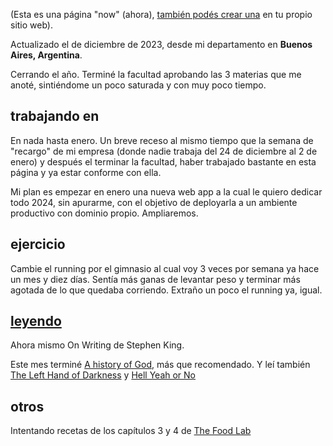 (Esta es una página "now" (ahora), [también podés crear una](https://nownownow.com/about) en tu propio sitio web).

Actualizado el  de diciembre de 2023, desde mi departamento en **Buenos Aires, Argentina**.

Cerrando el año. Terminé la facultad aprobando las 3 materias que me anoté, sintiéndome un poco saturada y con muy poco tiempo. 

## trabajando en
En nada hasta enero. Un breve receso al mismo tiempo que la semana de "recargo" de mi empresa (donde nadie trabaja del 24 de diciembre al 2 de enero) y después el terminar la facultad, haber trabajado bastante en esta página y ya estar conforme con ella.

Mi plan es empezar en enero una nueva web app a la cual le quiero dedicar todo 2024, sin apurarme, con el objetivo de deployarla a un ambiente productivo con dominio propio. Ampliaremos.

## ejercicio
Cambie el running por el gimnasio al cual voy 3 veces por semana ya hace un mes y diez días. Sentía más ganas de levantar peso y terminar más agotada de lo que quedaba corriendo. Extraño un poco el running ya, igual.

## [leyendo](/leyendo)
Ahora mismo On Writing de Stephen King.

Este mes terminé [A history of God](https://www.goodreads.com/book/show/3873.A_History_of_God), más que recomendado. Y leí también [The Left Hand of Darkness](https://www.goodreads.com/book/show/18423.The_Left_Hand_of_Darkness) y [Hell Yeah or No](https://www.goodreads.com/book/show/52523856-hell-yeah-or-no)

## otros
Intentando recetas de los capítulos 3 y 4 de [The Food Lab](https://www.amazon.com/Food-Lab-Cooking-Through-Science)